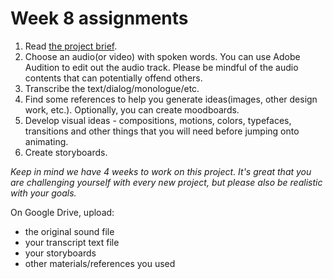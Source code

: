 # Week 8 assignments

1. Read [the project brief](proj-animate-type.md).
1. Choose an audio(or video) with spoken words. You can use Adobe Audition to edit out the audio track. Please be mindful of the audio contents that can potentially offend others.
1. Transcribe the text/dialog/monologue/etc.
1. Find some references to help you generate ideas(images, other design work, etc.). Optionally, you can create moodboards.
1. Develop visual ideas - compositions, motions, colors, typefaces, transitions and other things that you will need before jumping onto animating.
1. Create storyboards.

*Keep in mind we have 4 weeks to work on this project. It's great that you are challenging yourself with every new project, but please also be realistic with your goals.*

On Google Drive, upload:
- the original sound file
- your transcript text file
- your storyboards
- other materials/references you used
